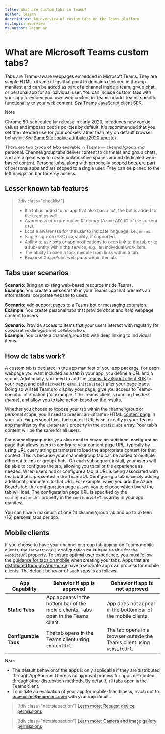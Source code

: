 ```yaml
---
title: What are custom tabs in Teams?
author: laujan
description: An overview of custom tabs on the Teams platform
ms.topic: overview
ms.author: lajanuar
---
```

# What are Microsoft Teams custom tabs?

Tabs are Teams-aware webpages embedded in Microsoft Teams. They are simple HTML <iframe\> tags that point to domains declared in the app manifest and can be added as part of a channel inside a team, group chat, or personal app for an individual user. You can include custom tabs with your app to embed your own web content in Teams or add Teams-specific functionality to your web content. *See* [Teams JavaScript client SDK](/javascript/api/overview/msteams-client).

> [!NOTE]
> Chrome 80, scheduled for release in early 2020, introduces new cookie values and imposes cookie policies by default. It's recommended that you set the intended use for your cookies rather than rely on default browser behavior. *See* [SameSite cookie attribute (2020 update)](../resources/samesite-cookie-update.md).

There are two types of tabs available in Teams — channel/group and personal. Channel/group tabs deliver content to channels and group chats, and are a great way to create collaborative spaces around dedicated web-based content. Personal tabs, along with personally-scoped bots, are part of personal apps and are scoped to a single user. They can be pinned to the left navigation bar for easy access.

## Lesser known tab features

> [!div class="checklist"]
>
> * If a tab is added to an app that also has a bot, the bot is added to the team as well.
> * Awareness of Azure Active Directory (Azure AD) ID of the current user.
> * Locale awareness for the user to indicate language, i.e., `en-us`. 
> * Single sign-on (SSO) capability, if supported.
> * Ability to use bots or app notifications to deep link to the tab or to a sub-entity within the service, e.g., an individual work item.
> * The ability to open a task module from links within a tab.
> * Reuse of SharePoint web parts within the tab.

## Tabs user scenarios

**Scenario:** Bring an existing web-based resource inside Teams. \
**Example:** You create a personal tab in your Teams app that presents an informational corporate website to users.

**Scenario:** Add support pages to a Teams bot or messaging extension. \
**Example:** You create personal tabs that provide *about* and *help* webpage content to users.

**Scenario:** Provide access to items that your users interact with regularly for cooperative dialogue and collaboration. \
**Example:** You create a channel/group tab with deep linking to individual items.

## How do tabs work?

A custom tab is declared in the app manifest of your app package. For each webpage you want included as a tab in your app, you define a URL and a scope. Additionally, you need to add the [Teams JavaScript client SDK](/javascript/api/overview/msteams-client) to your page, and call `microsoftTeams.initialize()` after your page loads. Doing so will tell Teams to display your page, give you access to Teams-specific information (for example if the Teams client is running the *dark theme*), and allow you to take action based on the results.

Whether you choose to expose your tab within the channel/group or personal scope, you'll need to present an <iframe\> HTML [content page](~/tabs/how-to/create-tab-pages/content-page.md) in your tab. For personal tabs, the content URL is set directly in your Teams app manifest by the `contentUrl` property in the `staticTabs` array. Your tab's content will be the same for all users.

For channel/group tabs, you also need to create an additional configuration page that allows users to configure your content page URL, typically by using URL query string parameters to load the appropriate content for that context. This is because your channel/group tab can be added to multiple different teams or group chats. On each subsequent install, your users will be able to configure the tab, allowing you to tailor the experience as needed. When users add or configure a tab, a URL is being associated with the tab that is presented in the Teams UI. Configuring a tab is simply adding additional parameters to that URL. For example, when you add the Azure Boards tab, the configuration page allows you to choose which board the tab will load. The configuration page URL is specified by the  `configurationUrl` property in the `configurableTabs` array in your app manifest.

You can have a maximum of one (1) channel/group tab and up to sixteen (16) personal tabs per app.

## Mobile clients

If you choose to have your channel or group tab appear on Teams mobile clients, the `setSettings()` configuration must have a value for the `websiteUrl` property. To ensure optimal user experience, you must follow the [guidance for tabs on mobile](~/tabs/design/tabs-mobile.md) when creating your tabs. 
Apps that are [distributed through Appsource](~/concepts/deploy-and-publish/appsource/publish.md) have a separate approval process for mobile clients. The default behavior of such apps is as follows:

| **App Capability** | **Behavior if app is approved** | **Behavior if app is not approved** |
| --- | --- | --- |
| **Static Tabs** | App appears in the bottom bar of the mobile clients. Tabs open in the Teams client. | App does not appear in the bottom bar of the mobile clients. |
| **Configurable Tabs** | The tab opens in the Teams client using `contentUrl`. | The tab opens in a browser outside the Teams client using `websiteUrl`. |


>[!NOTE]
>
>- The default behavior of the apps is only applicable if they are distributed through AppSource. There is no approval process for apps distributed through other [distribution methods](~/concepts/deploy-and-publish/overview.md). By default, all tabs open in the Teams client.
>- To initiate an evaluation of your app for mobile-friendliness, reach out to teamsubm@microsoft.com with your app details.


> [!div class="nextstepaction"]
> [Learn  more: Request device permissions](/concepts/device-capabilities/native-device-permissions.md)

> [!div class="nextstepaction"]
>[Learn more: Camera and image gallery permissions](/concepts/device-capabilities/mobile-camera-image-permissions.md)
